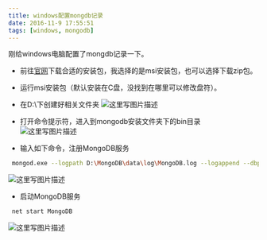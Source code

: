 ```yaml
---
title: windows配置mongdb记录
date: 2016-11-9 17:55:51
tags: [windows, mongodb]
---
```


刚给windows电脑配置了mongdb记录一下。

- 前往[官网](https://www.mongodb.com/download-center)下载合适的安装包，我选择的是msi安装包，也可以选择下载zip包。

- 运行msi安装包（默认安装在C盘，没找到在哪里可以修改盘符）。

- 在D:\下创建好相关文件夹
![这里写图片描述](http://img.blog.csdn.net/20161109194149759)

<!--more-->

- 打开命令提示符，进入到mongodb安装文件夹下的bin目录
![这里写图片描述](http://img.blog.csdn.net/20161109194331090)

- 输入如下命令，注册MongoDB服务 

```bash
 mongod.exe --logpath D:\MongoDB\data\log\MongoDB.log --logappend --dbpath D:\MongoDB\data\db --directoryperdb --storageEngin=mmappv1 --serviceName MongoDB --install
```

![这里写图片描述](http://img.blog.csdn.net/20161109194436279)

- 启动MongoDB服务

```bash
 net start MongoDB
```

![这里写图片描述](http://img.blog.csdn.net/20161109194520874)
